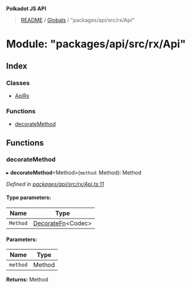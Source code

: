 **Polkadot JS API**

> [README](../README.md) / [Globals](../globals.md) / "packages/api/src/rx/Api"

# Module: "packages/api/src/rx/Api"

## Index

### Classes

* [ApiRx](../classes/_packages_api_src_rx_api_.apirx.md)

### Functions

* [decorateMethod](_packages_api_src_rx_api_.md#decoratemethod)

## Functions

### decorateMethod

▸ **decorateMethod**\<Method>(`method`: Method): Method

*Defined in [packages/api/src/rx/Api.ts:11](https://github.com/polkadot-js/api/blob/9d548f787/packages/api/src/rx/Api.ts#L11)*

#### Type parameters:

Name | Type |
------ | ------ |
`Method` | [DecorateFn](_packages_api_src_types_base_.md#decoratefn)\<Codec> |

#### Parameters:

Name | Type |
------ | ------ |
`method` | Method |

**Returns:** Method

